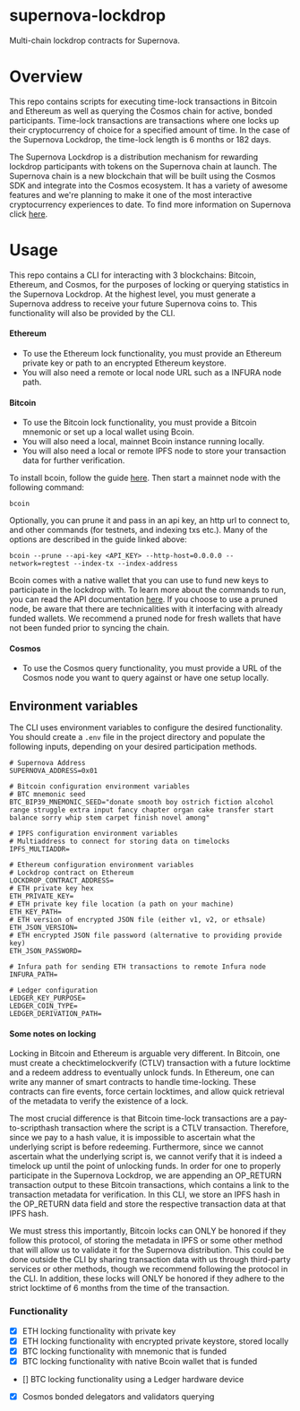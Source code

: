 # supernova-lockdrop
Multi-chain lockdrop contracts for Supernova.

# Overview
This repo contains scripts for executing time-lock transactions in Bitcoin and Ethereum as well as querying the Cosmos chain for active, bonded participants. Time-lock transactions are transactions where one locks up their cryptocurrency of choice for a specified amount of time. In the case of the Supernova Lockdrop, the time-lock length is 6 months or 182 days.

The Supernova Lockdrop is a distribution mechanism for rewarding lockdrop participants with tokens on the Supernova chain at launch. The Supernova chain is a new blockchain that will be built using the Cosmos SDK and integrate into the Cosmos ecosystem. It has a variety of awesome features and we're planning to make it one of the most interactive cryptocurrency experiences to date. To find more information on Supernova click [here](INSERT_LINK).


# Usage
This repo contains a CLI for interacting with 3 blockchains: Bitcoin, Ethereum, and Cosmos, for the purposes of locking or querying statistics in the Supernova Lockdrop. At the highest level, you must generate a Supernova address to receive your future Supernova coins to. This functionality will also be provided by the CLI.
#### Ethereum
- To use the Ethereum lock functionality, you must provide an Ethereum private key or path to an encrypted Ethereum keystore.
- You will also need a remote or local node URL such as a INFURA node path.
#### Bitcoin
- To use the Bitcoin lock functionality, you must provide a Bitcoin mnemonic or set up a local wallet using Bcoin.
- You will also need a local, mainnet Bcoin instance running locally.
- You will also need a local or remote IPFS node to store your transaction data for further verification.

To install bcoin, follow the guide [here](https://bcoin.io/guides/beginners.html). Then start a mainnet node with the following command:
```
bcoin
```
Optionally, you can prune it and pass in an api key, an http url to connect to, and other commands (for testnets, and indexing txs etc.). Many of the options are described in the guide linked above:
```
bcoin --prune --api-key <API_KEY> --http-host=0.0.0.0 --network=regtest --index-tx --index-address
```
Bcoin comes with a native wallet that you can use to fund new keys to participate in the lockdrop with. To learn more about the commands to run, you can read the API documentation [here](https://bcoin.io/api-docs/?shell--cli#wallet). If you choose to use a pruned node, be aware that there are technicalities with it interfacing with already funded wallets. We recommend a pruned node for fresh wallets that have not been funded prior to syncing the chain.

#### Cosmos
- To use the Cosmos query functionality, you must provide a URL of the Cosmos node you want to query against or have one setup locally.

## Environment variables
The CLI uses environment variables to configure the desired functionality. You should create a `.env` file in the project directory and populate the following inputs, depending on your desired participation methods.
```
# Supernova Address
SUPERNOVA_ADDRESS=0x01

# Bitcoin configuration environment variables
# BTC mnemonic seed
BTC_BIP39_MNEMONIC_SEED="donate smooth boy ostrich fiction alcohol range struggle extra input fancy chapter organ cake transfer start balance sorry whip stem carpet finish novel among"

# IPFS configuration environment variables
# Multiaddress to connect for storing data on timelocks
IPFS_MULTIADDR=

# Ethereum configuration environment variables
# Lockdrop contract on Ethereum
LOCKDROP_CONTRACT_ADDRESS=
# ETH private key hex
ETH_PRIVATE_KEY=
# ETH private key file location (a path on your machine)
ETH_KEY_PATH=
# ETH version of encrypted JSON file (either v1, v2, or ethsale)
ETH_JSON_VERSION=
# ETH encrypted JSON file password (alternative to providing provide key)
ETH_JSON_PASSWORD=

# Infura path for sending ETH transactions to remote Infura node
INFURA_PATH=

# Ledger configuration
LEDGER_KEY_PURPOSE=
LEDGER_COIN_TYPE=
LEDGER_DERIVATION_PATH=
```

#### Some notes on locking
Locking in Bitcoin and Ethereum is arguable very different. In Bitcoin, one must create a checktimelockverify (CTLV) transaction with a future locktime and a redeem address to eventually unlock funds. In Ethereum, one can write any manner of smart contracts to handle time-locking. These contracts can fire events, force certain locktimes, and allow quick retrieval of the metadata to verify the existence of a lock.

The most crucial difference is that Bitcoin time-lock transactions are a pay-to-scripthash transaction where the script is a CTLV transaction. Therefore, since we pay to a hash value, it is impossible to ascertain what the underlying script is before redeeming. Furthermore, since we cannot ascertain what the underlying script is, we cannot verify that it is indeed a timelock up until the point of unlocking funds. In order for one to properly participate in the Supernova Lockdrop, we are appending an OP_RETURN transaction output to these Bitcoin transactions, which contains a link to the transaction metadata for verification. In this CLI, we store an IPFS hash in the OP_RETURN data field and store the respective transaction data at that IPFS hash.

We must stress this importantly, Bitcoin locks can ONLY be honored if they follow this protocol, of storing the metadata in IPFS or some other method that will allow us to validate it for the Supernova distribution. This could be done outside the CLI by sharing transaction data with us through third-party services or other methods, though we recommend following the protocol in the CLI. In addition, these locks will ONLY be honored if they adhere to the strict locktime of 6 months from the time of the transaction.

### Functionality
- [x] ETH locking functionality with private key
- [x] ETH locking functionality with encrypted private keystore, stored locally
- [x] BTC locking functionality with mnemonic that is funded
- [x] BTC locking functionality with native Bcoin wallet that is funded
- [] BTC locking functionality using a Ledger hardware device
- [x] Cosmos bonded delegators and validators querying